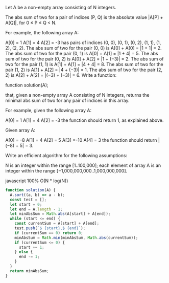 Let A be a non-empty array consisting of N integers.

The abs sum of two for a pair of indices (P, Q) is the absolute value |A[P] + A[Q]|, for 0 ≤ P ≤ Q < N.

For example, the following array A:

  A[0] =  1
  A[1] =  4
  A[2] = -3
has pairs of indices (0, 0), (0, 1), (0, 2), (1, 1), (1, 2), (2, 2).
The abs sum of two for the pair (0, 0) is A[0] + A[0] = |1 + 1| = 2.
The abs sum of two for the pair (0, 1) is A[0] + A[1] = |1 + 4| = 5.
The abs sum of two for the pair (0, 2) is A[0] + A[2] = |1 + (−3)| = 2.
The abs sum of two for the pair (1, 1) is A[1] + A[1] = |4 + 4| = 8.
The abs sum of two for the pair (1, 2) is A[1] + A[2] = |4 + (−3)| = 1.
The abs sum of two for the pair (2, 2) is A[2] + A[2] = |(−3) + (−3)| = 6.
Write a function:

function solution(A);

that, given a non-empty array A consisting of N integers, returns the minimal abs sum of two for any pair of indices in this array.

For example, given the following array A:

  A[0] =  1
  A[1] =  4
  A[2] = -3
the function should return 1, as explained above.

Given array A:

  A[0] = -8
  A[1] =  4
  A[2] =  5
  A[3] =-10
  A[4] =  3
the function should return |(−8) + 5| = 3.

Write an efficient algorithm for the following assumptions:

N is an integer within the range [1..100,000];
each element of array A is an integer within the range [−1,000,000,000..1,000,000,000].






javascript 100%  O(N * log(N))
```javascript
function solution(A) {
  A.sort((a, b) => a - b);
  const test = [];
  let start = 0;
  let end = A.length - 1;
  let minAbsSum = Math.abs(A[start] + A[end]);
  while (start <= end) {
    const currentSum = A[start] + A[end];
    test.push(`$ {start},$ {end}`);
    if (currentSum == 0) return 0;
    minAbsSum = Math.min(minAbsSum, Math.abs(currentSum));
    if (currentSum <= 0) {
      start += 1;
    } else {
      end -= 1;
    }
  }
  return minAbsSum;
}

```